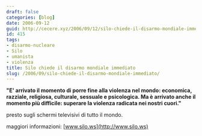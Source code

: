 ```yaml
---
draft: false
categories: [blog]
date: 2006-09-12
guid: http://cecere.xyz/2006/09/12/silo-chiede-il-disarmo-mondiale-immediato/
id: 415
tags:
- disarmo-nucleare
- Silo
- umanista
- violenza
title: Silo chiede il disarmo mondiale immediato
slug: /2006/09/silo-chiede-il-disarmo-mondiale-immediato/
---
```


**"E' arrivato il momento di porre fine alla violenza nel mondo: economica, razziale, religiosa, culturale, sessuale e psicologica. Ma è arrivato anche il momento più difficile: superare la violenza radicata nei nostri cuori."**

presto sugli schermi televisivi di tutto il mondo.

maggiori informazioni: [www.silo.ws](http://www.silo.ws)